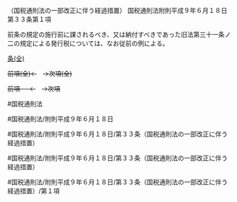 （国税通則法の一部改正に伴う経過措置）
国税通則法附則平成９年６月１８日第３３条第１項

前条の規定の施行前に課されるべき、又は納付すべきであった旧法第三十一条ノ二の規定による発行税については、なお従前の例による。

[条(全)](国税通則法＿＿＿＿附則平成９年６月１８日第３３条_.md)

~~前項(全)←~~　~~→次項(全)~~

~~前項 　 ←~~　~~→次項~~



#国税通則法

#国税通則法/附則平成９年６月１８日

#国税通則法/附則平成９年６月１８日/第３３条（国税通則法の一部改正に伴う経過措置）

#国税通則法/附則平成９年６月１８日/第３３条（国税通則法の一部改正に伴う経過措置）

#国税通則法/附則平成９年６月１８日/第３３条（国税通則法の一部改正に伴う経過措置）/第１項

